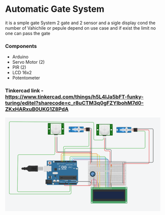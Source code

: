 # Automatic Gate System
it is a smple gate System 2 gate and 2 sensor and a sigle display cond the number of Vahichile or pepule depend on use case and if exist the limit no one can pass the gate

### Components
- Arduino
- Servo Motor (2)
- PIR (2)
- LCD 16x2
- Potentometer
### Tinkercad link - https://www.tinkercad.com/things/h5L4lJa5bFT-funky-turing/editel?sharecode=c_r8uCTM3q0gFZYlbohM7d0-ZKxHARxuB0UKG1Z8PdA

<img src="circuit.PNG"/>
